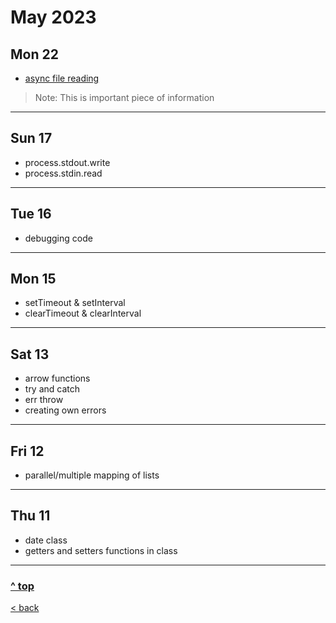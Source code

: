 # May 2023

## Mon 22

- [async file reading](https://nodejs.org/docs/latest-v20.x/api/fs.html#fsreadfilepath-options-callback)
>Note: This is important piece of information

---

## Sun 17

  - process.stdout.write
  - process.stdin.read

---

## Tue 16

- debugging code

---

## Mon 15

- setTimeout & setInterval
- clearTimeout & clearInterval

---

## Sat 13

- arrow functions
- try and catch
- err throw
- creating own errors

---

## Fri 12

- parallel/multiple mapping of lists

---

## Thu 11

- date class
- getters and setters functions in class

---

### [^ top](#may-2023)

[< back](../index.md)